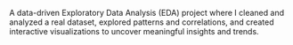 A data-driven Exploratory Data Analysis (EDA) project where I cleaned and analyzed a real dataset, explored patterns and correlations, and created interactive visualizations to uncover meaningful insights and trends.
